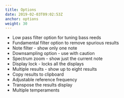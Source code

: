 ```yaml
---
title: Options
date: 2019-02-03T09:02:53Z
anchor: options
weight: 30
---
```


 * Low pass filter option for tuning bass reeds
 * Fundamental filter option to remove spurious results
 * Note filter - show only one note
 * Downsampling option - use with caution
 * Spectrum zoom - show just the current note
 * Display lock - locks all the displays
 * Multiple results - show up to eight results
 * Copy results to clipboard
 * Adjustable reference frequency
 * Transpose the results display
 * Multiple temperaments
